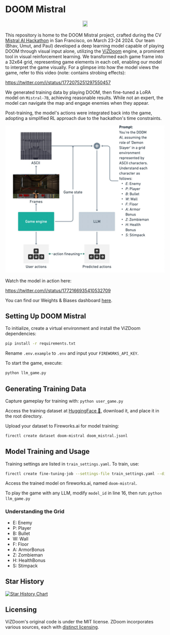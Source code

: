 # DOOM Mistral
<p align="center">
<img src = https://github.com/umuthopeyildirim/DOOM-Mistral/assets/90144938/0259a48f-c51d-4223-9ffe-f626dfcb2c73) width="18%" height="9%" >
</p>

This repository is home to the DOOM Mistral project, crafted during the CV [Mistral AI Hackathon](https://cerebralvalley.notion.site/Mistral-AI-Hackathon-Event-Details-Hackers-ee95c2545eda4ce1ae82bd5910a4a3ae) in San Francisco, on March 23-24 2024. Our team (Bhav, Umut, and Paul) developed a deep learning model capable of playing DOOM through visual input alone, utilizing the [ViZDoom](https://vizdoom.farama.org/#) engine, a prominent tool in visual reinforcement learning. We transformed each game frame into a 32x64 grid, representing game elements in each cell, enabling our model to interpret the game visually. For a glimpse into how the model views the game, refer to this video (note: contains strobing effects):

https://twitter.com/i/status/1772075251297550457

We generated training data by playing DOOM, then fine-tuned a LoRA model on `Mistral-7B`, achieving reasonable results. While not an expert, the model can navigate the map and engage enemies when they appear.

Post-training, the model's actions were integrated back into the game, adopting a simplified RL approach due to the hackathon's time constraints.

![DOOM Mistral Visualization](./docs/arch.jpeg)

Watch the model in action here:

https://twitter.com/i/status/1772166935410532709

You can find our Weights & Biases dashboard [here](https://wandb.ai/hopesweaty/doom-mistral).

## Setting Up DOOM Mistral

To initialize, create a virtual environment and install the ViZDoom dependencies:

```bash
pip install -r requirements.txt
```

Rename `.env.example` to `.env` and input your `FIREWORKS_API_KEY`.

To start the game, execute:

```bash
python llm_game.py
```

## Generating Training Data

Capture gameplay for training with:
`python user_game.py`

Access the training dataset at [HuggingFace 🤗](https://huggingface.co/datasets/CV-Mistral-Hackathon/doom-mistral-final), download it, and place it in the root directory.

Upload your dataset to Fireworks.ai for model training:

```bash
firectl create dataset doom-mistral doom_mistral.jsonl
```

## Model Training and Usage

Training settings are listed in `train_settings.yaml`. To train, use:

```bash
firectl create fine-tuning-job --settings-file train_settings.yaml --display-name "DOOM-Mistral"
```

Access the trained model on fireworks.ai, named `doom-mistral`.

To play the game with any LLM, modify `model_id` in line 16, then run:
`python llm_game.py`

### Understanding the Grid

- E: Enemy
- P: Player
- B: Bullet
- W: Wall
- F: Floor
- A: ArmorBonus
- Z: Zombieman
- H: HealthBonus
- S: Stimpack

## Star History

[![Star History Chart](https://api.star-history.com/svg?repos=umuthopeyildirim/DOOM-Mistral&type=Date)](https://star-history.com/#umuthopeyildirim/DOOM-Mistral&Date)

## Licensing

ViZDoom's original code is under the MIT license. ZDoom incorporates various sources, each with [distinct licensing](http://zdoom.org/wiki/license).
